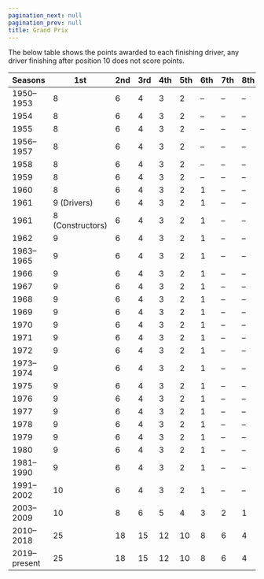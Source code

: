 ```yaml
---
pagination_next: null
pagination_prev: null
title: Grand Prix
---
```


The below table shows the points awarded to each finishing driver, any driver finishing after position 10 does not score points. 

Seasons			|	1st	|	2nd	|	3rd	|	4th	|	5th	|	6th	|	7th	|	8th	|	9th	|	10th	|	
----			|------	|-------|-------|------	|-------|-------|-------|-------|-------|-----------|
1950–1953		|8		|	6	|	4	|	3	|	2	|	–	|	–	|	–	|	–	|	–		|	
1954			|8		|	6	|	4	|	3	|	2	|	–	|	–	|	–	|	–	|	–		|			
1955			|8		|	6	|	4	|	3	|	2	|	–	|	–	|	–	|	–	|	–		|							
1956–1957		|8		|	6	|	4	|	3	|	2	|	–	|	–	|	–	|	–	|	–		|					
1958			|8		|	6	|	4	|	3	|	2	|	–	|	–	|	–	|	–	|	–		|					
1959			|8		|	6	|	4	|	3	|	2	|	–	|	–	|	–	|	–	|	–		|					
1960			|8		|	6	|	4	|	3	|	2	|	1	|	–	|	–	|	–	|	–		|				
1961			|9 (Drivers)	|	6	|	4	|	3	|	2	|	1	|	–	|	–	|	–	|	–		|				
1961			|8 (Constructors)	|	6	|	4	|	3	|	2	|	1	|	–	|	–	|	–	|	–		|			
1962			|9		|	6	|	4	|	3	|	2	|	1	|	–	|	–	|	–	|	–		|				
1963–1965		|9		|6		|4		|3		|2		|1		|	–	|	–	|	–	|	–		|						
1966			|9		|6		|4		|3		|2		|1		|	–	|	–	|	–	|	–		|						
1967			|9		|6		|4		|3		|2		|1		|	–	|	–	|	–	|	–		|				
1968			|9		|6		|4		|3		|2		|1		|	–	|	–	|	–	|	–		|						
1969			|9		|6		|4		|3		|2		|1		|	–	|	–	|	–	|	–		|					
1970			|9		|6		|4		|3		|2		|1		|	–	|	–	|	–	|	–		|				
1971			|9		|6		|4		|3		|2		|1		|	–	|	–	|	–	|	–		|						
1972			|9		|6		|4		|3		|2		|1		|	–	|	–	|	–	|	–		|							
1973–1974		|9		|6		|4		|3		|2		|1		|	–	|	–	|	–	|	–		|							
1975			|9		|6		|4		|3		|2		|1		|	–	|	–	|	–	|	–		|					
1976			|9		|6		|4		|3		|2		|1		|	–	|	–	|	–	|	–		|						
1977			|9		|6		|4		|3		|2		|1		|	–	|	–	|	–	|	–		|						
1978			|9		|6		|4		|3		|2		|1		|	–	|	–	|	–	|	–		|							
1979			|9		|6		|4		|3		|2		|1		|	–	|	–	|	–	|	–		|					
1980			|9		|6		|4		|3		|2		|1		|	–	|	–	|	–	|	–		|						
1981–1990		|9		|6		|4		|3		|2		|1		|	–	|	–	|	–	|	–		|						
1991–2002		|10	|	6	|	4	|	3	|	2	|	1	|	–	|	–	|	–	|	–			|					
2003–2009		|10	|	8	|	6	|	5	|	4	|	3	|	2	|	1	|	–	|	–			|							
2010–2018		|25	|	18	|	15	|	12	|	10	|	8	|	6	|	4	|	2	|	1			|						
2019–present	|25	|	18	|	15	|	12	|	10	|	8	|	6	|	4	|	2	|	1			|						
